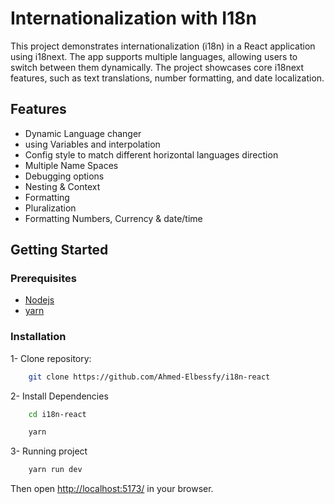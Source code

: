 # Internationalization with I18n

This project demonstrates internationalization (i18n) in a React application using i18next. The app supports multiple languages, allowing users to switch between them dynamically. The project showcases core i18next features, such as text translations, number formatting, and date localization.

## Features

- Dynamic Language changer
- using Variables and interpolation
- Config style to match different horizontal languages direction
- Multiple Name Spaces
- Debugging options
- Nesting & Context
- Formatting
- Pluralization
- Formatting Numbers, Currency & date/time

## Getting Started

### Prerequisites

- [Nodejs](https://nodejs.org/en)
- [yarn](https://yarnpkg.com/)

### Installation

1- Clone repository:

```bash
    git clone https://github.com/Ahmed-Elbessfy/i18n-react
```

2- Install Dependencies

```bash
    cd i18n-react

    yarn
```

3- Running project

```bash
    yarn run dev
```

Then open [http://localhost:5173/](http://localhost:5173/) in your browser.
